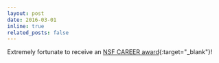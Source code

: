 ```yaml
---
layout: post
date: 2016-03-01
inline: true
related_posts: false
---
```


Extremely fortunate to receive an [NSF CAREER award](https://www.nsf.gov/awardsearch/showAward?AWD_ID=1550662){:target="_blank"}!